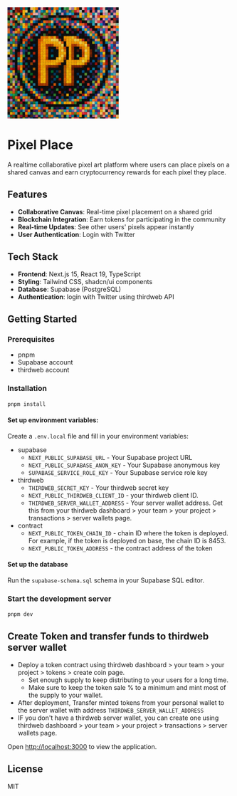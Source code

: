 <img src="readme/pixel-place.png" alt="Pixel Place Logo" width="250" />

# Pixel Place

A realtime collaborative pixel art platform where users can place pixels on a shared canvas and earn cryptocurrency rewards for each pixel they place.

## Features

- **Collaborative Canvas**: Real-time pixel placement on a shared grid
- **Blockchain Integration**: Earn tokens for participating in the community
- **Real-time Updates**: See other users' pixels appear instantly
- **User Authentication**: Login with Twitter

## Tech Stack

- **Frontend**: Next.js 15, React 19, TypeScript
- **Styling**: Tailwind CSS, shadcn/ui components
- **Database**: Supabase (PostgreSQL)
- **Authentication**: login with Twitter using thirdweb API

## Getting Started

### Prerequisites

- pnpm
- Supabase account
- thirdweb account

### Installation

```bash
pnpm install
```

#### Set up environment variables:

Create a `.env.local` file and fill in your environment variables:

- supabase
  - `NEXT_PUBLIC_SUPABASE_URL` - Your Supabase project URL
  - `NEXT_PUBLIC_SUPABASE_ANON_KEY` - Your Supabase anonymous key
  - `SUPABASE_SERVICE_ROLE_KEY` - Your Supabase service role key
- thirdweb
  - `THIRDWEB_SECRET_KEY` - Your thirdweb secret key
  - `NEXT_PUBLIC_THIRDWEB_CLIENT_ID` - your thirdweb client ID.
  - `THIRDWEB_SERVER_WALLET_ADDRESS` - Your server wallet address. Get this from your thirdweb dashboard > your team > your project > transactions > server wallets page.
- contract
  - `NEXT_PUBLIC_TOKEN_CHAIN_ID` - chain ID where the token is deployed. For example, if the token is deployed on base, the chain ID is 8453.
  - `NEXT_PUBLIC_TOKEN_ADDRESS` - the contract address of the token

#### Set up the database

Run the `supabase-schema.sql` schema in your Supabase SQL editor.

### Start the development server

```bash
pnpm dev
```

## Create Token and transfer funds to thirdweb server wallet

- Deploy a token contract using thirdweb dashboard > your team > your project > tokens > create coin page.
  - Set enough supply to keep distributing to your users for a long time.
  - Make sure to keep the token sale % to a minimum and mint most of the supply to your wallet.
- After deployment, Transfer minted tokens from your personal wallet to the server wallet with address `THIRDWEB_SERVER_WALLET_ADDRESS`
- IF you don't have a thirdweb server wallet, you can create one using thirdweb dashboard > your team > your project > transactions > server wallets page.

Open [http://localhost:3000](http://localhost:3000) to view the application.

## License

MIT
